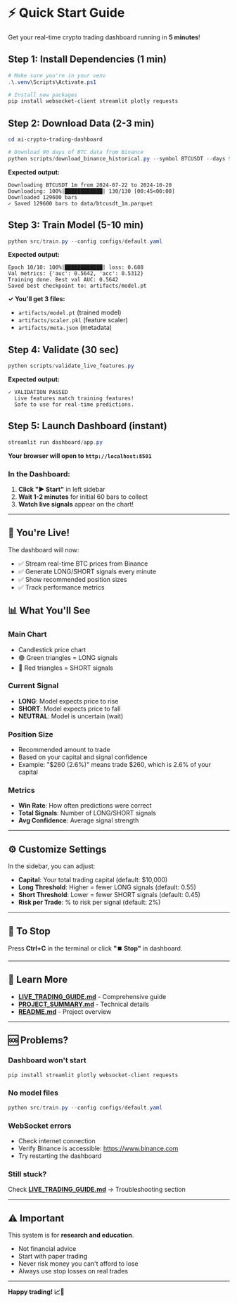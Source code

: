 # ⚡ Quick Start Guide

Get your real-time crypto trading dashboard running in **5 minutes**!

## Step 1: Install Dependencies (1 min)

```powershell
# Make sure you're in your venv
.\.venv\Scripts\Activate.ps1

# Install new packages
pip install websocket-client streamlit plotly requests
```

## Step 2: Download Data (2-3 min)

```powershell
cd ai-crypto-trading-dashboard

# Download 90 days of BTC data from Binance
python scripts/download_binance_historical.py --symbol BTCUSDT --days 90 --out data/btcusdt_1m.parquet
```

**Expected output:**

```
Downloading BTCUSDT 1m from 2024-07-22 to 2024-10-20
Downloading: 100%|████████████| 130/130 [00:45<00:00]
Downloaded 129600 bars
✓ Saved 129600 bars to data/btcusdt_1m.parquet
```

## Step 3: Train Model (5-10 min)

```powershell
python src/train.py --config configs/default.yaml
```

**Expected output:**

```
Epoch 10/10: 100%|████████████| loss: 0.688
Val metrics: {'auc': 0.5642, 'acc': 0.5312}
Training done. Best val AUC: 0.5642
Saved best checkpoint to: artifacts/model.pt
```

**✓ You'll get 3 files:**

- `artifacts/model.pt` (trained model)
- `artifacts/scaler.pkl` (feature scaler)
- `artifacts/meta.json` (metadata)

## Step 4: Validate (30 sec)

```powershell
python scripts/validate_live_features.py
```

**Expected output:**

```
✓ VALIDATION PASSED
  Live features match training features!
  Safe to use for real-time predictions.
```

## Step 5: Launch Dashboard (instant)

```powershell
streamlit run dashboard/app.py
```

**Your browser will open to `http://localhost:8501`**

### In the Dashboard:

1. **Click "▶️ Start"** in left sidebar
2. **Wait 1-2 minutes** for initial 60 bars to collect
3. **Watch live signals** appear on the chart!

---

## 🎉 You're Live!

The dashboard will now:

- ✅ Stream real-time BTC prices from Binance
- ✅ Generate LONG/SHORT signals every minute
- ✅ Show recommended position sizes
- ✅ Track performance metrics

## 📊 What You'll See

### Main Chart

- Candlestick price chart
- 🟢 Green triangles = LONG signals
- 🔴 Red triangles = SHORT signals

### Current Signal

- **LONG**: Model expects price to rise
- **SHORT**: Model expects price to fall
- **NEUTRAL**: Model is uncertain (wait)

### Position Size

- Recommended amount to trade
- Based on your capital and signal confidence
- Example: "$260 (2.6%)" means trade $260, which is 2.6% of your capital

### Metrics

- **Win Rate**: How often predictions were correct
- **Total Signals**: Number of LONG/SHORT signals
- **Avg Confidence**: Average signal strength

---

## ⚙️ Customize Settings

In the sidebar, you can adjust:

- **Capital**: Your total trading capital (default: $10,000)
- **Long Threshold**: Higher = fewer LONG signals (default: 0.55)
- **Short Threshold**: Lower = fewer SHORT signals (default: 0.45)
- **Risk per Trade**: % to risk per signal (default: 2%)

---

## 🛑 To Stop

Press **Ctrl+C** in the terminal or click **"⏹️ Stop"** in dashboard.

---

## 📖 Learn More

- **[LIVE_TRADING_GUIDE.md](LIVE_TRADING_GUIDE.md)** - Comprehensive guide
- **[PROJECT_SUMMARY.md](PROJECT_SUMMARY.md)** - Technical details
- **[README.md](README.md)** - Project overview

---

## 🆘 Problems?

### Dashboard won't start

```powershell
pip install streamlit plotly websocket-client requests
```

### No model files

```powershell
python src/train.py --config configs/default.yaml
```

### WebSocket errors

- Check internet connection
- Verify Binance is accessible: https://www.binance.com
- Try restarting the dashboard

### Still stuck?

Check **[LIVE_TRADING_GUIDE.md](LIVE_TRADING_GUIDE.md)** → Troubleshooting section

---

## ⚠️ Important

This system is for **research and education**.

- Not financial advice
- Start with paper trading
- Never risk money you can't afford to lose
- Always use stop losses on real trades

---

**Happy trading! 📈🚀**
